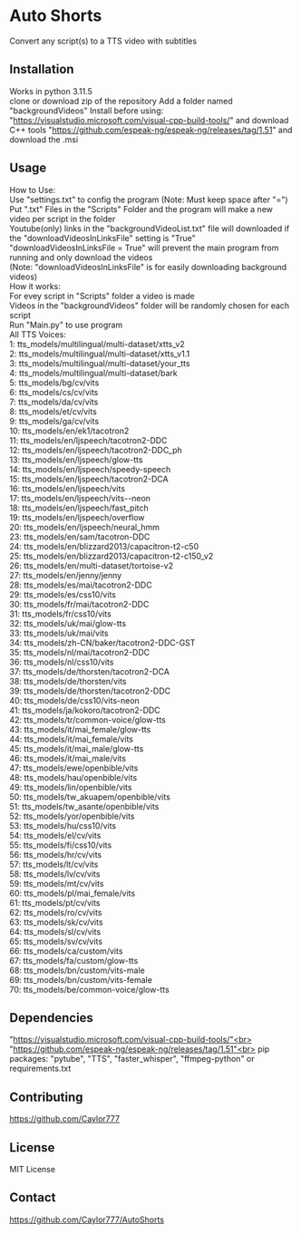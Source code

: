 # Auto Shorts
Convert any script(s) to a TTS video with subtitles

## Installation
Works in python 3.11.5<br>
clone or download zip of the repository
Add a folder named "backgroundVideos"
Install before using:
"https://visualstudio.microsoft.com/visual-cpp-build-tools/" and download C++ tools
"https://github.com/espeak-ng/espeak-ng/releases/tag/1.51" and download the .msi<br>

## Usage
How to Use:<br>
    Use "settings.txt" to config the program (Note: Must keep space after "=")<br>
    Put ".txt" Files in the "Scripts" Folder and the program will make a new video per script in the folder<br>
    Youtube(only) links in the "backgroundVideoList.txt" file will downloaded if the "downloadVideosInLinksFile" setting is "True"<br>
    "downloadVideosInLinksFile = True" will prevent the main program from running and only download the videos<br>
    (Note: "downloadVideosInLinksFile" is for easily downloading background videos)<br>
How it works:<br>
    For evey script in "Scripts" folder a video is made<br>
    Videos in the "backgroundVideos" folder will be randomly chosen for each script<br>
    Run "Main.py" to use program<br>
All TTS Voices:<br>
    1: tts_models/multilingual/multi-dataset/xtts_v2<br>
    2: tts_models/multilingual/multi-dataset/xtts_v1.1<br>
    3: tts_models/multilingual/multi-dataset/your_tts<br>
    4: tts_models/multilingual/multi-dataset/bark<br>
    5: tts_models/bg/cv/vits<br>
    6: tts_models/cs/cv/vits<br>
    7: tts_models/da/cv/vits<br>
    8: tts_models/et/cv/vits<br>
    9: tts_models/ga/cv/vits<br>
    10: tts_models/en/ek1/tacotron2<br>
    11: tts_models/en/ljspeech/tacotron2-DDC<br>
    12: tts_models/en/ljspeech/tacotron2-DDC_ph<br>
    13: tts_models/en/ljspeech/glow-tts<br>
    14: tts_models/en/ljspeech/speedy-speech<br>
    15: tts_models/en/ljspeech/tacotron2-DCA<br>
    16: tts_models/en/ljspeech/vits<br>
    17: tts_models/en/ljspeech/vits--neon<br>
    18: tts_models/en/ljspeech/fast_pitch<br>
    19: tts_models/en/ljspeech/overflow<br>
    20: tts_models/en/ljspeech/neural_hmm<br>
    23: tts_models/en/sam/tacotron-DDC<br>
    24: tts_models/en/blizzard2013/capacitron-t2-c50<br>
    25: tts_models/en/blizzard2013/capacitron-t2-c150_v2<br>
    26: tts_models/en/multi-dataset/tortoise-v2<br>
    27: tts_models/en/jenny/jenny<br>
    28: tts_models/es/mai/tacotron2-DDC<br>
    29: tts_models/es/css10/vits<br>
    30: tts_models/fr/mai/tacotron2-DDC<br>
    31: tts_models/fr/css10/vits<br>
    32: tts_models/uk/mai/glow-tts<br>
    33: tts_models/uk/mai/vits<br>
    34: tts_models/zh-CN/baker/tacotron2-DDC-GST<br>
    35: tts_models/nl/mai/tacotron2-DDC<br>
    36: tts_models/nl/css10/vits<br>
    37: tts_models/de/thorsten/tacotron2-DCA<br>
    38: tts_models/de/thorsten/vits<br>
    39: tts_models/de/thorsten/tacotron2-DDC<br>
    40: tts_models/de/css10/vits-neon<br>
    41: tts_models/ja/kokoro/tacotron2-DDC<br>
    42: tts_models/tr/common-voice/glow-tts<br>
    43: tts_models/it/mai_female/glow-tts<br>
    44: tts_models/it/mai_female/vits<br>
    45: tts_models/it/mai_male/glow-tts<br>
    46: tts_models/it/mai_male/vits<br>
    47: tts_models/ewe/openbible/vits<br>
    48: tts_models/hau/openbible/vits<br>
    49: tts_models/lin/openbible/vits<br>
    50: tts_models/tw_akuapem/openbible/vits<br>
    51: tts_models/tw_asante/openbible/vits<br>
    52: tts_models/yor/openbible/vits<br>
    53: tts_models/hu/css10/vits<br>
    54: tts_models/el/cv/vits<br>
    55: tts_models/fi/css10/vits<br>
    56: tts_models/hr/cv/vits<br>
    57: tts_models/lt/cv/vits<br>
    58: tts_models/lv/cv/vits<br>
    59: tts_models/mt/cv/vits<br>
    60: tts_models/pl/mai_female/vits<br>
    61: tts_models/pt/cv/vits<br>
    62: tts_models/ro/cv/vits<br>
    63: tts_models/sk/cv/vits<br>
    64: tts_models/sl/cv/vits<br>
    65: tts_models/sv/cv/vits<br>
    66: tts_models/ca/custom/vits<br>
    67: tts_models/fa/custom/glow-tts<br>
    68: tts_models/bn/custom/vits-male<br>
    69: tts_models/bn/custom/vits-female<br>
    70: tts_models/be/common-voice/glow-tts<br>

## Dependencies
"https://visualstudio.microsoft.com/visual-cpp-build-tools/"<br>
"https://github.com/espeak-ng/espeak-ng/releases/tag/1.51"<br>
pip packages: "pytube", "TTS", "faster_whisper", "ffmpeg-python" or requirements.txt

## Contributing
https://github.com/Caylor777

## License
MIT License

## Contact
https://github.com/Caylor777/AutoShorts
